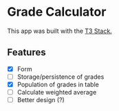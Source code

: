 # Grade Calculator

This app was built with the [T3 Stack.](https://create.t3.gg/)

## Features
- [x] Form
- [ ] Storage/persistence of grades
- [x] Population of grades in table
- [ ] Calculate weighted average
- [ ] Better design (?)